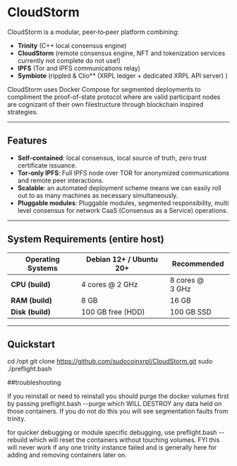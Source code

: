 # CloudStorm

CloudStorm is a modular, peer‑to‑peer platform combining:

- **Trinity** (C++ local consensus engine)  
- **CloudStorm** (remote consensus engine, NFT and tokenization services currently not complete do not use!)
- **IPFS** (Tor and IPFS communications relay)  
- **Symbiote** (rippled & Clio** (XRPL ledger + dedicated XRPL API server)  )  

CloudStorm uses Docker Compose for segmented deployments to compliment the proof-of-state protocol where are valid participant nodes are cognizant of their own filestructure through blockchain inspired strategies.

---

## Features

- **Self‑contained**: local consensus, local source of truth, zero trust certificate issuance.
- **Tor‑only IPFS**: Full IPFS node over TOR for anonymized communications and remote peer interactions.
- **Scalable**: an automated deployment scheme means we can easily roll out to as many machines as necessary simultaneously. 
- **Pluggable modules**: Pluggable modules, segmented responsibility, multi level consensus for network CaaS (Consensus as a Service) operations. 

---

## System Requirements (entire host)

| Operating Systems  | Debian 12+ / Ubuntu 20+                   | Recommended              |
|--------------------|-------------------------------------------|--------------------------|
| **CPU (build)**    | 4 cores @ 2 GHz                           | 8 cores @ 3 GHz          |
| **RAM (build)**    | 8 GB                                      | 16 GB                    |
| **Disk (build)**   | 100 GB free (HDD)                          | 100 GB SSD              |

---

## Quickstart

cd /opt
git clone https://github.com/sudocoinxrpl/CloudStorm.git
sudo ./preflight.bash


##troubleshooting

If you reinstall or need to reinstall you should purge the docker volumes first by passing preflight.bash --purge which WILL DESTROY any data held on those containers.
If you do not do this you will see segmentation faults from trinity.

for quicker debugging or module specific debugging, use preflight.bash --rebuild which will reset the containers without touching volumes.
FYI this will never work if any one trinity instance failed and is generally here for adding and removing containers later on.


